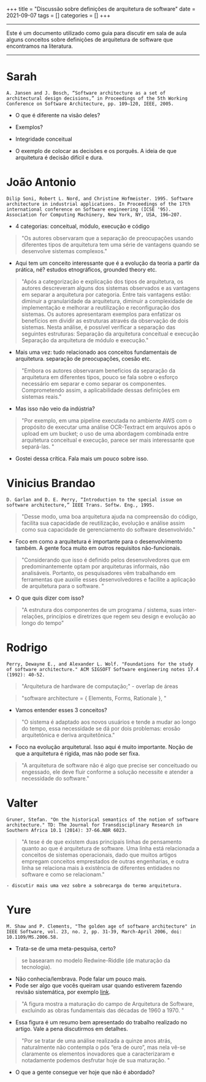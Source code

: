 +++
title = "Discussão sobre definições de arquitetura de software"
date = 2021-09-07
tags = []
categories = []
+++

---

Este é um documento utilizado como guia para discutir em sala de aula alguns conceitos sobre definições de
arquitetura de software que encontramos na literatura.

---

# Sarah

`A. Jansen and J. Bosch, “Software architecture as a set of architectural design decisions,” in Proceedings of the 5th Working Conference on Software Architecture, pp. 109–120, IEEE, 2005.`

- O que é diferente na visão deles?

- Exemplos?

- Integridade conceitual

- O exemplo de colocar as decisões e os porquês. A ideia de que arquitetura é decisão difícil e dura.

# João Antonio

`Dilip Soni, Robert L. Nord, and Christine Hofmeister. 1995. Software architecture in industrial applications. In Proceedings of the 17th international conference on Software engineering (ICSE '95). Association for Computing Machinery, New York, NY, USA, 196–207.`

- 4 categorias: conceitual, módulo, execução e código

> "Os autores observaram que a separação de preocupações usando diferentes tipos de arquitetura tem uma série de vantagens quando se desenvolve sistemas complexos."

- Aqui tem um conceito interessante que é a evolução da teoria a partir da prática, né? estudos etnográficos, grounded theory etc.

> "Após a categorização e explicação dos tipos de arquitetura, os autores descreveram alguns dos sistemas observados e as vantagens em separar a arquitetura por categoria. Entre tais vantagens estão: diminuir a granularidade da arquitetura, diminuir a complexidade de implementação e melhorar a reutilização e reconfiguração dos sistemas. Os autores apresentaram exemplos para enfatizar os benefícios em dividir as estruturas através da observação de dois sistemas. Nesta análise, é possível verificar a separação das seguintes estruturas:
Separação da arquitetura conceitual e execução
Separação da arquitetura de módulo e execução."

- Mais uma vez: tudo relacionado aos conceitos fundamentais de arquitetura. separação de preocupações, coesão etc.

> "Embora os autores observaram benefícios da separação da arquitetura em diferentes tipos, pouco se fala sobre o esforço necessário em separar e como separar os componentes. Comprometendo assim, a aplicabilidade dessas definições em sistemas reais."

- Mas isso não veio da indústria?

> "Por exemplo, em uma pipeline executada no ambiente AWS com o propósito de executar uma análise OCR-Textract em arquivos após o upload em um bucket; o uso de uma abordagem combinada entre arquitetura conceitual e execução, parece ser mais interessante que separá-las.
"

- Gostei dessa crítica. Fala mais um pouco sobre isso.

# Vinicius Brandao

`D. Garlan and D. E. Perry, “Introduction to the special issue on software architecture,” IEEE Trans. Softw. Eng., 1995.`


> "Desse modo, uma boa arquitetura ajuda na compreensão do código, facilita sua capacidade de reutilização, evolução e análise assim como sua capacidade de gerenciamento do software desenvolvido."

- Foco em como a arquitetura é importante para o desenvolvimento também. A gente foca muito em outros requisitos não-funcionais.

> "Considerando que isso é definido pelos desenvolvedores que em predominantemente optam por arquiteturas informais, não analisáveis. Portanto, os pesquisadores vêm trabalhando em ferramentas  que auxilie esses desenvolvedores e facilite a aplicação de arquitetura para o software.
"
- O que quis dizer com isso?

> "A estrutura dos componentes de um programa / sistema, suas inter-relações, princípios e diretrizes que regem seu design e evolução ao longo do tempo"

# Rodrigo 

`Perry, Dewayne E., and Alexander L. Wolf. "Foundations for the study of software architecture." ACM SIGSOFT Software engineering notes 17.4 (1992): 40-52.`

> "Arquitetura de hardware de computação;"
	- overlap de áreas

> "software architecture = { Elements, Forms, Rationale }, "

- Vamos entender esses 3 conceitos?


> "O sistema é adaptado aos novos usuários e tende a mudar ao longo do tempo, essa necessidade se dá por dois problemas: erosão arquitetônica e deriva arquitetônica."

- Foco na evolução arquitetural. Isso aqui é muito importante. Noção de que a arquitetura é rígida, mas não pode ser fixa.

> "A arquitetura de software não é algo que precise ser conceituado ou engessado, ele deve fluir conforme a solução necessite e atender a necessidade do software."

# Valter

`Gruner, Stefan. "On the historical semantics of the notion of software architecture." TD: The Journal for Transdisciplinary Research in Southern Africa 10.1 (2014): 37-66.NBR 6023.`

> "A tese é de que existem duas principais linhas de pensamento quanto ao que é arquitetura de software. Uma linha está relacionada a conceitos de sistemas operacionais, dado que muitos artigos empregam conceitos emprestados de outras engenharias, e outra linha se relaciona mais à existência de diferentes entidades no software e como se relacionam."

	- discutir mais uma vez sobre a sobrecarga do termo arquitetura.

# Yure

`M. Shaw and P. Clements, "The golden age of software architecture" in IEEE Software, vol. 23, no. 2, pp. 31-39, March-April 2006, doi: 10.1109/MS.2006.58.`

- Trata-se de uma meta-pesquisa, certo?

> se basearam no modelo Redwine-Riddle (de maturação da tecnologia).

- Não conhecia/lembrava. Pode falar um pouco mais.
- Pode ser algo que vocês queiram usar quando estiverem fazendo revisão sistemática, por exemplo [link](https://www.cs.utexas.edu/users/software/1998/pfleeger-19981203/sld005.htm).

> "A figura mostra a maturação do campo de Arquitetura de Software, excluindo as obras fundamentais das décadas de 1960 a 1970.
"
- Essa figura é um resumo bem apresentado do trabalho realizado no artigo. Vale a pena discutirmos em detalhes.

> "Por se tratar de uma análise realizada a quinze anos atrás, naturalmente não contempla o pós “era de ouro”, mas nela vê-se claramente os elementos inovadores que a caracterizaram e notadamente podemos desfrutar hoje de sua maturação. "

- O que a gente consegue ver hoje que não é abordado?













